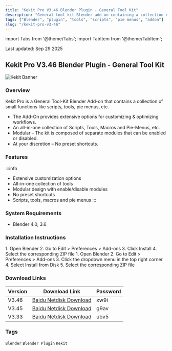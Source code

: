 ```yaml
---
title: "Kekit Pro V3.46 Blender Plugin - General Tool Kit"
description: "General tool kit Blender add-on containing a collection of scripts, tools, pie menus and more"
tags: ["Blender", "plugin", "tools", "scripts", "pie menus", "addon"]
slug: "/kekit-pro-v3-46"
---
```


import Tabs from '@theme/Tabs';
import TabItem from '@theme/TabItem';

<div class="time-stamp">Last updated: Sep 29 2025</div>

## Kekit Pro V3.46 Blender Plugin - General Tool Kit

![Kekit Banner](https://www.gfxcamp.com/wp-content/uploads/2024/02/Kekit.jpg)

### Overview

Kekit Pro is a General Tool-Kit Blender Add-on that contains a collection of small functions like scripts, tools, pie menus, etc.

- The Add-On provides extensive options for customizing & optimizing workflows.
- An all-in-one collection of Scripts, Tools, Macros and Pie-Menus, etc.
- Modular – The kit is composed of separate modules that can be enabled or disabled.
- At your discretion – No preset shortcuts.

### Features

:::info
- Extensive customization options
- All-in-one collection of tools
- Modular design with enable/disable modules
- No preset shortcuts
- Scripts, tools, macros and pie menus
:::

### System Requirements

- Blender 4.0, 3.6

### Installation Instructions

<Tabs>
<TabItem value="blender4" label="Blender 4 or Lower" default>
1. Open Blender
2. Go to Edit > Preferences > Add-ons
3. Click Install
4. Select the corresponding ZIP file
</TabItem>
<TabItem value="blender41" label="Blender 4.1 or Higher">
1. Open Blender
2. Go to Edit > Preferences > Add-ons
3. Click the dropdown menu in the top right corner
4. Select Install from Disk
5. Select the corresponding ZIP file
</TabItem>
</Tabs>

### Download Links

| Version | Download Link | Password |
|---------|---------------|----------|
| V3.46 | [Baidu Netdisk Download](https://pan.baidu.com/s/1FQqVfFpZiCngjU4qkSdPvg?pwd=xw9i) | xw9i |
| V3.45 | [Baidu Netdisk Download](https://pan.baidu.com/s/1VnLFsZCPXdyR4ItNAZ0FrQ?pwd=g9av) | g9av |
| V3.33 | [Baidu Netdisk Download](https://pan.baidu.com/s/1b2Roo3Kb2w1RcDRGjw820w?pwd=ubv5) | ubv5 |

### Tags

`Blender` `Blender Plugin` `Kekit`
